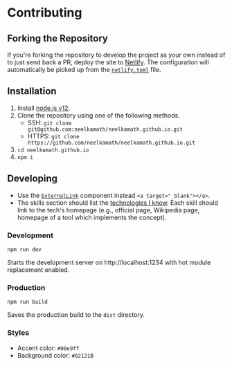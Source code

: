 # Contributing

## Forking the Repository

If you're forking the repository to develop the project as your own instead of to just send back a PR, deploy the site to [Netlify](http://netlify.com/). The configuration will automatically be picked up from the [`netlify.toml`](netlify.toml) file.

## Installation

1. Install [node.js v12](https://nodejs.org/en/download/).
1. Clone the repository using one of the following methods.
    - SSH: `git clone git@github.com:neelkamath/neelkamath.github.io.git`
    - HTTPS: `git clone https://github.com/neelkamath/neelkamath.github.io.git`
1. `cd neelkamath.github.io`
1. `npm i`

## Developing

- Use the [`ExternalLink`](src/ExternalLink.tsx) component instead `<a target="_blank"></a>`.
- The skills section should list the [technologies I know](https://gist.github.com/neelkamath/2333e0502c0d16f7db3abde1b1830ef4). Each skill should link to the tech's homepage (e.g., official page, Wikipedia page, homepage of a tool which implements the concept).

### Development

```
npm run dev
```
Starts the development server on http://localhost:1234 with hot module replacement enabled.

### Production

```
npm run build
```
Saves the production build to the `dist` directory.

### Styles

- Accent color: `#00e9ff`
- Background color: `#02121B`